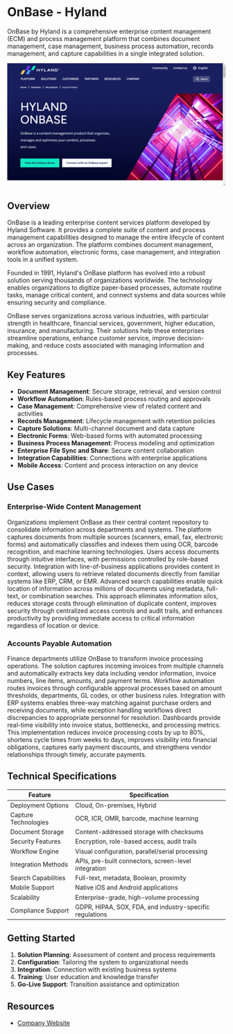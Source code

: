 
# OnBase - Hyland

OnBase by Hyland is a comprehensive enterprise content management (ECM) and process management platform that combines document management, case management, business process automation, records management, and capture capabilities in a single integrated solution.

![OnBase](./assets/onbase-hyland.png)

## Overview

OnBase is a leading enterprise content services platform developed by Hyland Software. It provides a complete suite of content and process management capabilities designed to manage the entire lifecycle of content across an organization. The platform combines document management, workflow automation, electronic forms, case management, and integration tools in a unified system.

Founded in 1991, Hyland's OnBase platform has evolved into a robust solution serving thousands of organizations worldwide. The technology enables organizations to digitize paper-based processes, automate routine tasks, manage critical content, and connect systems and data sources while ensuring security and compliance.

OnBase serves organizations across various industries, with particular strength in healthcare, financial services, government, higher education, insurance, and manufacturing. Their solutions help these enterprises streamline operations, enhance customer service, improve decision-making, and reduce costs associated with managing information and processes.

## Key Features

- **Document Management**: Secure storage, retrieval, and version control
- **Workflow Automation**: Rules-based process routing and approvals
- **Case Management**: Comprehensive view of related content and activities
- **Records Management**: Lifecycle management with retention policies
- **Capture Solutions**: Multi-channel document and data capture
- **Electronic Forms**: Web-based forms with automated processing
- **Business Process Management**: Process modeling and optimization
- **Enterprise File Sync and Share**: Secure content collaboration
- **Integration Capabilities**: Connections with enterprise applications
- **Mobile Access**: Content and process interaction on any device

## Use Cases

### Enterprise-Wide Content Management

Organizations implement OnBase as their central content repository to consolidate information across departments and systems. The platform captures documents from multiple sources (scanners, email, fax, electronic forms) and automatically classifies and indexes them using OCR, barcode recognition, and machine learning technologies. Users access documents through intuitive interfaces, with permissions controlled by role-based security. Integration with line-of-business applications provides content in context, allowing users to retrieve related documents directly from familiar systems like ERP, CRM, or EMR. Advanced search capabilities enable quick location of information across millions of documents using metadata, full-text, or combination searches. This approach eliminates information silos, reduces storage costs through elimination of duplicate content, improves security through centralized access controls and audit trails, and enhances productivity by providing immediate access to critical information regardless of location or device.

### Accounts Payable Automation

Finance departments utilize OnBase to transform invoice processing operations. The solution captures incoming invoices from multiple channels and automatically extracts key data including vendor information, invoice numbers, line items, amounts, and payment terms. Workflow automation routes invoices through configurable approval processes based on amount thresholds, departments, GL codes, or other business rules. Integration with ERP systems enables three-way matching against purchase orders and receiving documents, while exception handling workflows direct discrepancies to appropriate personnel for resolution. Dashboards provide real-time visibility into invoice status, bottlenecks, and processing metrics. This implementation reduces invoice processing costs by up to 80%, shortens cycle times from weeks to days, improves visibility into financial obligations, captures early payment discounts, and strengthens vendor relationships through timely, accurate payments.

## Technical Specifications

| Feature | Specification |
|---------|---------------|
| Deployment Options | Cloud, On-premises, Hybrid |
| Capture Technologies | OCR, ICR, OMR, barcode, machine learning |
| Document Storage | Content-addressed storage with checksums |
| Security Features | Encryption, role-based access, audit trails |
| Workflow Engine | Visual configuration, parallel/serial processing |
| Integration Methods | APIs, pre-built connectors, screen-level integration |
| Search Capabilities | Full-text, metadata, Boolean, proximity |
| Mobile Support | Native iOS and Android applications |
| Scalability | Enterprise-grade, high-volume processing |
| Compliance Support | GDPR, HIPAA, SOX, FDA, and industry-specific regulations |

## Getting Started

1. **Solution Planning**: Assessment of content and process requirements
2. **Configuration**: Tailoring the system to organizational needs
3. **Integration**: Connection with existing business systems
4. **Training**: User education and knowledge transfer
5. **Go-Live Support**: Transition assistance and optimization

## Resources

- [Company Website](https://www.hyland.com/en/platform/product-suite/onbase)
